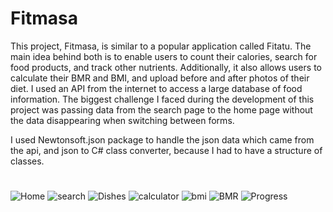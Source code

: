 # Fitmasa
This project, Fitmasa, is similar to a popular application called Fitatu.
The main idea behind both is to enable users to count their calories, search for food products, and track other nutrients.
Additionally, it also allows users to calculate their BMR and BMI, and upload before and after photos of their diet.
I used an API from the internet to access a large database of food information.
The biggest challenge I faced during the development of this project was passing data from the search page to the home page without the data disappearing when switching between forms.

I used Newtonsoft.json package to handle the json data which came from the api, and json to C# class converter, because I had to have a structure of classes.

#
![Home](https://user-images.githubusercontent.com/83167847/212552553-7a24c259-8d8a-41b2-9c11-d3151aeb39a8.png)
![search](https://user-images.githubusercontent.com/83167847/212552554-b663dd88-92c2-40af-8c41-c5ce6ec44a07.png)
![Dishes](https://user-images.githubusercontent.com/83167847/212552555-f8534439-5609-4038-ab24-b4bec602e921.png)
![calculator](https://user-images.githubusercontent.com/83167847/212552557-10d41f04-8ebb-455a-afa6-1f61ad1f99c4.png)
![bmi](https://user-images.githubusercontent.com/83167847/212552558-ba66a30b-3410-40ed-ac54-c8d51f82a2b4.png)
![BMR](https://user-images.githubusercontent.com/83167847/212552561-e800906c-205c-44f9-aa76-153458153f36.png)
![Progress](https://user-images.githubusercontent.com/83167847/212552564-62204fcc-0e2d-4db0-9170-ff9ed8121512.png)
